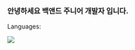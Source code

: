 ### 안녕하세요 백앤드 주니어 개발자 입니다.

Languages:

<img src="https://img.shields.io/badge/Spring-6DB33F?style=for-the-badge&logo=appveyor&logo=Spring&logoColor=white"/>

